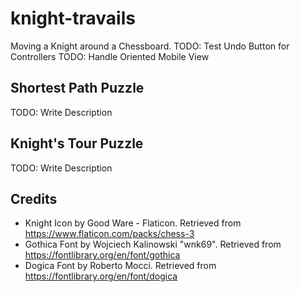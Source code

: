 # knight-travails
Moving a Knight around a Chessboard.
TODO: Test Undo Button for Controllers
TODO: Handle Oriented Mobile View

## Shortest Path Puzzle
TODO: Write Description

## Knight's Tour Puzzle
TODO: Write Description

## Credits
 - Knight Icon by Good Ware - Flaticon. Retrieved from https://www.flaticon.com/packs/chess-3
 - Gothica Font by Wojciech Kalinowski "wnk69". Retrieved from https://fontlibrary.org/en/font/gothica
 - Dogica Font by Roberto Mocci. Retrieved from https://fontlibrary.org/en/font/dogica
